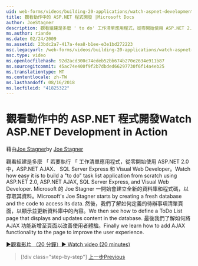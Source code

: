 ```yaml
---
uid: web-forms/videos/building-20-applications/watch-aspnet-development-in-action
title: 觀看動作中的 ASP.NET 程式開發 |Microsoft Docs
author: JoeStagner
description: 觀看組建是多麼 ' to do' 工作清單應用程式，從零開始使用 ASP.NET 2.0 中，ASP.NET AJAX、 SQL Server Express 和 Visual Web Developer。 Mic...
ms.author: riande
ms.date: 02/24/2009
ms.assetid: 23bdc2a7-417a-4ea8-b1ee-e3e1bd272223
msc.legacyurl: /web-forms/videos/building-20-applications/watch-aspnet-development-in-action
msc.type: video
ms.openlocfilehash: 92d2acd300c74edeb52bb674b270e2634e911b87
ms.sourcegitcommit: 45ac74e400f9f2b7dbded66297730f6f14a4eb25
ms.translationtype: MT
ms.contentlocale: zh-TW
ms.lasthandoff: 08/16/2018
ms.locfileid: "41825322"
---
```

<a name="watch-aspnet-development-in-action"></a><span data-ttu-id="b04e4-104">觀看動作中的 ASP.NET 程式開發</span><span class="sxs-lookup"><span data-stu-id="b04e4-104">Watch ASP.NET Development in Action</span></span>
====================
<span data-ttu-id="b04e4-105">藉由[Joe Stagner](https://github.com/JoeStagner)</span><span class="sxs-lookup"><span data-stu-id="b04e4-105">by [Joe Stagner](https://github.com/JoeStagner)</span></span>

<span data-ttu-id="b04e4-106">觀看組建是多麼 「 若要執行 「 工作清單應用程式，從零開始使用 ASP.NET 2.0 中，ASP.NET AJAX、 SQL Server Express 和 Visual Web Developer。</span><span class="sxs-lookup"><span data-stu-id="b04e4-106">Watch how easy it is to build a "to do" task list application from scratch using ASP.NET 2.0, ASP.NET AJAX, SQL Server Express, and Visual Web Developer.</span></span> <span data-ttu-id="b04e4-107">Microsoft 的 Joe Stagner 一開始會建立全新的資料庫和程式碼，以存取其資料。</span><span class="sxs-lookup"><span data-stu-id="b04e4-107">Microsoft's Joe Stagner starts by creating a fresh database and the code to access its data.</span></span> <span data-ttu-id="b04e4-108">然後，我們了解如何定義的待辦事項清單頁面，以顯示並更新資料庫中的內容。</span><span class="sxs-lookup"><span data-stu-id="b04e4-108">We then see how to define a ToDo List page that displays and updates content in the database.</span></span> <span data-ttu-id="b04e4-109">最後我們了解如何將 AJAX 功能新增至頁面以改善使用者體驗。</span><span class="sxs-lookup"><span data-stu-id="b04e4-109">Finally we learn how to add AJAX functionality to the page to improve the user experience.</span></span>

[<span data-ttu-id="b04e4-110">&#9654;觀看影片 （20 分鐘）</span><span class="sxs-lookup"><span data-stu-id="b04e4-110">&#9654; Watch video (20 minutes)</span></span>](https://channel9.msdn.com/Blogs/ASP-NET-Site-Videos/watch-aspnet-development-in-action)

> [!div class="step-by-step"]
> [<span data-ttu-id="b04e4-111">上一步</span><span class="sxs-lookup"><span data-stu-id="b04e4-111">Previous</span></span>](lesson-8-working-with-the-gridview-and-formview.md)

